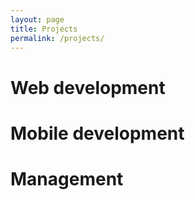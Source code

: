 ```yaml
---
layout: page
title: Projects
permalink: /projects/
---
```


# Web development

# Mobile development

# Management
